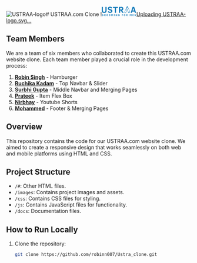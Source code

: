 ![USTRAA-logo](https://github.com/hmohammed448/Ustraa-Clone/assets/101665407/2ac084f1-8f8f-41b0-ad01-d8210a539f54)# USTRAA.com Clone
!<svg xmlns="http://www.w3.org/2000/svg" width="94" height="28" fill="none"><path fill="#187DBB" d="M9.933 11.817a5.764 5.764 0 0 1-.74 3.372 3.064 3.064 0 0 1-2.614.995 3.725 3.725 0 0 1-2.002-.447 2.47 2.47 0 0 1-.994-1.377 8.59 8.59 0 0 1-.32-2.58V2.65H0v9.346c0 2.537.522 4.347 1.556 5.444a6.74 6.74 0 0 0 5.062 1.633c2.359 0 4.055-.548 5.074-1.645 1.019-1.097 1.53-2.907 1.53-5.419V2.65H9.935l-.002 9.167ZM27.082 10.363a6.251 6.251 0 0 0-1.785-.852 50.277 50.277 0 0 0-2.014-.573 11.143 11.143 0 0 1-2.589-.83 1.299 1.299 0 0 1-.738-1.185 1.413 1.413 0 0 1 .714-1.3 3.612 3.612 0 0 1 1.85-.408 3.758 3.758 0 0 1 3.454 1.913l2.5-1.948c-1.162-1.916-3.13-2.875-5.906-2.875a6.754 6.754 0 0 0-4.424 1.288 4.368 4.368 0 0 0-1.542 3.571c-.028.72.13 1.436.459 2.078.31.55.746 1.018 1.274 1.365a6.989 6.989 0 0 0 1.913.892c.739.23 1.53.46 2.359.676.62.144 1.226.344 1.81.599.307.141.574.356.778.624.18.262.27.575.255.893.029.572-.26 1.113-.753 1.406a3.987 3.987 0 0 1-2.078.459 5.384 5.384 0 0 1-1.582-.217 4 4 0 0 1-1.186-.609 5.924 5.924 0 0 1-1.058-1.185l-2.524 1.917a5.798 5.798 0 0 0 2.563 2.283 8.96 8.96 0 0 0 3.71.714 7.336 7.336 0 0 0 4.684-1.293 4.476 4.476 0 0 0 1.582-3.697 4.793 4.793 0 0 0-.472-2.27 3.917 3.917 0 0 0-1.254-1.436ZM30.69 5.634h4.948V18.72h3.277V5.634h4.948V2.65H30.69v2.984ZM57.822 10.696a5.575 5.575 0 0 0 .867-3.277 4.345 4.345 0 0 0-1.428-3.66 7.426 7.426 0 0 0-4.535-1.109h-5.843v16.07h3.277v-6.087h1.658l4.093 6.087h3.762l-4.297-6.465a3.905 3.905 0 0 0 2.446-1.56Zm-3.57-1.135c-.55.16-1.123.228-1.696.205h-2.397V5.494h2.537a3.797 3.797 0 0 1 2.053.421c.468.41.702 1.027.624 1.645.027.469-.06.937-.254 1.364a1.69 1.69 0 0 1-.866.637h-.001ZM88.207 2.65h-4.26L78.63 18.72h3.252l1.046-3.264h6.184l1.071 3.264h3.354l-5.33-16.07Zm-4.347 9.933 2.168-6.644 2.155 6.644H83.86ZM74.284 9.357a32.798 32.798 0 0 0-3.265-6.036l.536-1.212A1.136 1.136 0 0 0 70.98.62a1.132 1.132 0 0 0-1.496.578l-.365.828a1.704 1.704 0 0 0-.255-.012h-.153A2.378 2.378 0 0 0 66.5 4.538c.02.291.094.576.217.841l-5.151 11.667-.306.7.702.306 1.989.88a1.72 1.72 0 0 0 2.284-.879l2.613-5.928c.36-.82.04-1.778-.739-2.218l.582-1.303c.446.832.846 1.688 1.198 2.563a27.496 27.496 0 0 1 1.696 5.929c.065.436.255.843.548 1.173a2.367 2.367 0 0 0 4.105-2.07 32.581 32.581 0 0 0-1.954-6.842ZM70.19 1.502a.358.358 0 0 1 .327-.217.46.46 0 0 1 .14.026c.185.084.27.3.192.487l-.366.841a2.23 2.23 0 0 0-.608-.408l.315-.729Zm-2.882 8.351a.487.487 0 0 0 .244.638l.114.051a.974.974 0 0 1 .497 1.275l-2.627 5.916a.974.974 0 0 1-.88.574c-.136 0-.27-.027-.396-.077l-1.99-.88 4.948-11.207c.357.522.69 1.058 1.007 1.607l-.917 2.103Zm7.664 8.072c-.292.25-.662.39-1.046.395-.467.001-.91-.204-1.211-.56a1.604 1.604 0 0 1-.365-.804 28.112 28.112 0 0 0-1.747-6.095 28.536 28.536 0 0 0-3.022-5.558 1.608 1.608 0 0 1 1.198-2.533h.102c.564-.001 1.087.294 1.377.777a31.87 31.87 0 0 1 5.228 12.783 1.6 1.6 0 0 1-.514 1.6v-.005Z"/><path fill="#187DBB" d="M69.078 5.677a1.217 1.217 0 1 0-.165-2.429 1.217 1.217 0 0 0 .165 2.43ZM74.114 18.02a1.217 1.217 0 1 0-.165-2.429 1.217 1.217 0 0 0 .165 2.43ZM3.52 23.969a1.118 1.118 0 0 0-.447-.433 1.44 1.44 0 0 0-.65-.14 1.04 1.04 0 0 0-.932.42c-.218.375-.32.805-.293 1.238-.035.419.063.838.28 1.199.225.27.568.413.918.382.306.005.608-.065.88-.205v-.738h-.93v-.853h1.9v2.085c-.247.177-.523.31-.815.395a3.386 3.386 0 0 1-1.007.154 2.23 2.23 0 0 1-1.67-.574 2.606 2.606 0 0 1-.562-1.849c0-1.67.74-2.512 2.206-2.512.385-.007.768.067 1.123.217.305.13.561.353.73.638l-.732.576ZM9.651 27.378l-1.21-1.798h-.488v1.798H6.98V22.63h1.722c.47-.037.94.08 1.339.331.306.273.462.676.421 1.083.017.343-.072.683-.254.974-.17.247-.435.413-.73.46l1.262 1.912H9.643l.008-.012Zm-.165-3.287a.556.556 0 0 0-.179-.487 1.163 1.163 0 0 0-.599-.122h-.747v1.262h.714a1.62 1.62 0 0 0 .497-.063.442.442 0 0 0 .254-.191c.048-.13.068-.268.06-.407v.008ZM17.01 25.001a2.8 2.8 0 0 1-.523 1.85 1.88 1.88 0 0 1-1.517.608 1.813 1.813 0 0 1-1.542-.65 3.591 3.591 0 0 1 0-3.652 1.813 1.813 0 0 1 1.542-.65 1.838 1.838 0 0 1 1.556.65c.352.548.521 1.194.483 1.844Zm-.995 0a2.321 2.321 0 0 0-.244-1.223.873.873 0 0 0-.803-.382.86.86 0 0 0-.804.382c-.185.38-.269.801-.243 1.223a2.32 2.32 0 0 0 .243 1.224c.18.262.487.408.804.382a.86.86 0 0 0 .803-.382c.192-.378.276-.801.244-1.224ZM23.436 25.001a2.8 2.8 0 0 1-.522 1.85 1.88 1.88 0 0 1-1.517.608 1.813 1.813 0 0 1-1.543-.65 3.591 3.591 0 0 1 0-3.652 1.813 1.813 0 0 1 1.543-.65 1.838 1.838 0 0 1 1.556.65c.352.548.52 1.194.483 1.844Zm-.995 0a2.321 2.321 0 0 0-.243-1.223.873.873 0 0 0-.804-.382.86.86 0 0 0-.803.382c-.185.38-.27.801-.244 1.223a2.32 2.32 0 0 0 .244 1.224c.18.262.486.408.803.382a.86.86 0 0 0 .804-.382c.191-.378.275-.801.243-1.224ZM29.76 27.378V24.19l-1.136 1.976h-.56L26.94 24.19v3.188h-.93V22.63h1.109l1.237 2.244 1.249-2.244h1.083v4.748h-.93ZM35.599 27.374h-2.283v-.739h.664v-3.252h-.664v-.74H35.6v.74h-.663v3.25h.663v.741ZM40.891 27.378l-1.721-3.392v3.392h-.944V22.63h1.25l1.606 3.2v-3.2h.944v4.748H40.89ZM47.942 23.969a1.117 1.117 0 0 0-.447-.433 1.44 1.44 0 0 0-.65-.14 1.04 1.04 0 0 0-.931.42c-.218.375-.32.805-.294 1.238-.034.419.064.838.28 1.199.225.27.568.413.918.382.306.005.608-.065.88-.205v-.738h-.905v-.853h1.9v2.085a2.7 2.7 0 0 1-.815.395 3.387 3.387 0 0 1-1.007.154 2.229 2.229 0 0 1-1.67-.574 2.606 2.606 0 0 1-.562-1.849c0-1.67.74-2.512 2.206-2.512.385-.007.768.067 1.123.217.305.13.561.353.73.638l-.756.576ZM55.838 23.522v1.02h1.747v.852h-1.747v1.984h-.974V22.63h3.044v.88h-2.07v.012ZM64.2 25.001a2.8 2.8 0 0 1-.523 1.85 1.88 1.88 0 0 1-1.517.608 1.813 1.813 0 0 1-1.542-.65 3.591 3.591 0 0 1 0-3.652 1.814 1.814 0 0 1 1.542-.65 1.84 1.84 0 0 1 1.556.65A3.08 3.08 0 0 1 64.199 25Zm-.995 0a2.321 2.321 0 0 0-.244-1.223.873.873 0 0 0-.803-.382.86.86 0 0 0-.804.382c-.185.38-.269.801-.243 1.223a2.32 2.32 0 0 0 .243 1.224c.18.262.486.408.804.382a.86.86 0 0 0 .803-.382c.191-.378.276-.801.244-1.224ZM69.425 27.378l-1.21-1.798h-.488v1.798h-.974V22.63h1.722c.47-.037.94.08 1.339.331.305.273.462.676.421 1.083.017.343-.072.683-.254.974-.171.247-.435.413-.73.46l1.261 1.912h-1.095l.008-.012Zm-.153-3.287a.556.556 0 0 0-.179-.487 1.163 1.163 0 0 0-.599-.122h-.752v1.262h.713a1.62 1.62 0 0 0 .498-.063.443.443 0 0 0 .254-.191c.05-.13.072-.268.065-.407v.008ZM80.123 27.378V24.19l-1.135 1.976h-.561l-1.123-1.976v3.188h-.93V22.63h1.11l1.236 2.244 1.25-2.244h1.083v4.748h-.93ZM83.833 27.378V22.63h3.073v.852h-2.117v1.007h1.785v.852h-1.785v1.135h2.117v.88h-3.073v.022ZM92.198 27.378l-1.721-3.392v3.392h-.944V22.63h1.25l1.606 3.2v-3.2h.944v4.748h-1.135Z"/></svg>[Uploading USTRAA-logo.svg…]()


## Team Members

We are a team of six members who collaborated to create this USTRAA.com website clone. Each team member played a crucial role in the development process:

1. **[Robin Singh](#)** - Hamburger
2. **[Ruchika Kadam](#)** - Top Navbar & Slider
3. **[Surbhi Gupta](#)** - Middle Navbar and Merging Pages
4. **[Prateek](#)** - Item Flex Box
5. **[Nirbhay](#)** - Youtube Shorts
6. **[Mohammed](#)** - Footer & Merging Pages

## Overview

This repository contains the code for our USTRAA.com website clone. We aimed to create a responsive design that works seamlessly on both web and mobile platforms using HTML and CSS.

## Project Structure

- `/#`: Other HTML files.
- `/images`: Contains project images and assets.
- `/css`: Contains CSS files for styling.
- `/js`: Contains JavaScript files for functionality.
- `/docs`: Documentation files.

## How to Run Locally

1. Clone the repository:

   ```bash
   git clone https://github.com/robinn007/Ustra_clone.git
